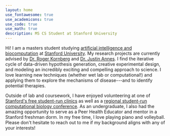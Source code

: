 ```yaml
---
layout: home
use_fontawesome: true
use_academicons: true
use_code: true
use_math: true
description: MS CS Student at Stanford University
---
```


Hi! I am a masters student studying [artificial intelligence and biocomputation](https://cs.stanford.edu) at [Stanford University](https://www.stanford.edu). My research projects are currently advised by [Dr. Roger Kornberg](https://med.stanford.edu/kornberg.html) and [Dr. Justin Annes](https://med.stanford.edu/annes-lab.html). I find the iterative cycle of data-driven hypothesis generation, creative experimental design, and modeling an incredibly exciting and compelling approach to science. I love learning new techniques (whether wet lab or computational!) and applying them to explore the mechanisms of disease---and to identify potential therapies.

Outside of lab and coursework, I have enjoyed volunteering at one of [Stanford's free student-run clinics](https://arbor.stanford.edu) as well as a [regional student-run computational biology conference](https://nccb.io/). As an undergraduate, I also had the amazing opportunity to serve as a Peer Health Educator and mentor in a Stanford freshman dorm. In my free time, I love playing piano and volleyball. Please don't hesitate to reach out to me if my background aligns with any of your interests!
